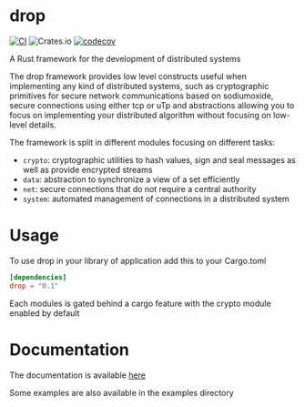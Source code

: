 # drop
[![CI](https://github.com/Distributed-EPFL/drop/actions/workflows/rust.yml/badge.svg)](https://github.com/Distributed-EPFL/drop/actions/workflows/rust.yml)
![Crates.io](https://img.shields.io/crates/v/drop)
[![codecov](https://codecov.io/gh/Distributed-EPFL/drop/branch/master/graph/badge.svg)](https://codecov.io/gh/Distributed-EPFL/drop)

A Rust framework for the development of distributed systems

The drop framework provides low level constructs useful when implementing any kind of distributed systems, such as 
cryptographic primitives for secure network communications based on sodiumoxide, secure connections using either tcp or uTp and 
abstractions allowing you to focus on implementing your distributed algorithm without focusing on low-level details.

The framework is split in different modules focusing on different tasks:

* `crypto`: cryptographic utilities to hash values, sign and seal messages as well as provide encrypted streams
* `data`: abstraction to synchronize a view of a set efficiently
* `net`: secure connections that do not require a central authority
* `system`: automated management of connections in a distributed system

# Usage

To use drop in your library of application add this to your Cargo.toml

``` toml
[dependencies]
drop = "0.1"
```

Each modules is gated behind a cargo feature with the crypto module enabled by default

# Documentation

The documentation is available [here](https://docs.rs/drop/0.1.0/drop) 

Some examples are also available in the examples directory
